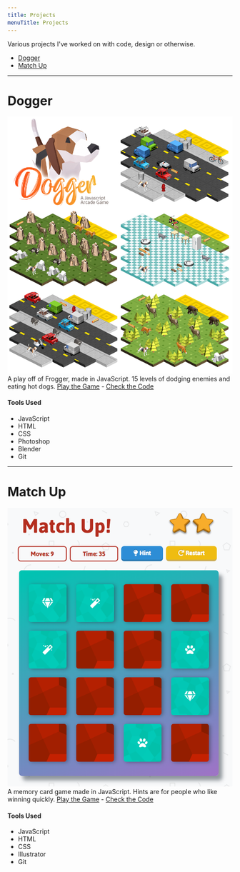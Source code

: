 ```yaml
---
title: Projects
menuTitle: Projects
---
```


Various projects I've worked on with code, design or otherwise.
* [Dogger](#dogger)
* [Match Up](#matchup)
____________
<div id="dogger"></div>  

# Dogger
![Dogger - A JavaScript Arcade Game - Screenshots](./game-screenshots.png)
A play off of Frogger, made in JavaScript. 15 levels of dodging enemies and eating hot dogs.
[Play the Game](https://dogger.atrost.com/)   -    [Check the Code](https://github.com/a-trost/dogger)
#### Tools Used
 * JavaScript
 * HTML
 * CSS
 * Photoshop
 * Blender
 * Git
____________
<div id="matchup"></div>

# Match Up
![Match Up - A JavaScript Memory Game](./MatchUp.png)
A memory card game made in JavaScript. Hints are for people who like winning quickly.
[Play the Game](https://matchup.atrost.com/)   -    [Check the Code](https://github.com/a-trost/memory-game)
#### Tools Used
 * JavaScript
 * HTML
 * CSS
 * Illustrator
 * Git